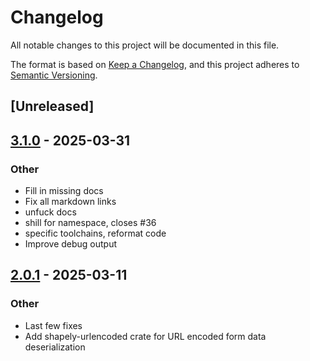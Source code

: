 # Changelog

All notable changes to this project will be documented in this file.

The format is based on [Keep a Changelog](https://keepachangelog.com/en/1.0.0/),
and this project adheres to [Semantic Versioning](https://semver.org/spec/v2.0.0.html).

## [Unreleased]

## [3.1.0](https://github.com/bearcove/shapely/compare/shapely-urlencoded-v3.0.0...shapely-urlencoded-v3.1.0) - 2025-03-31

### Other

- Fill in missing docs
- Fix all markdown links
- unfuck docs
- shill for namespace, closes #36
- specific toolchains, reformat code
- Improve debug output

## [2.0.1](https://github.com/bearcove/shapely/compare/shapely-urlencoded-v2.0.0...shapely-urlencoded-v2.0.1) - 2025-03-11

### Other

- Last few fixes
- Add shapely-urlencoded crate for URL encoded form data deserialization
